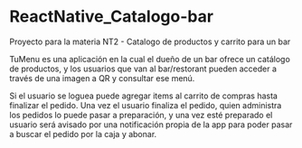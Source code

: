 # ReactNative_Catalogo-bar
Proyecto para la materia NT2 - Catalogo de productos y carrito para un bar

TuMenu es una aplicación en la cual el dueño de un bar ofrece un catálogo de productos, 
y los usuarios que van al bar/restorant pueden acceder a través de una imagen a QR y consultar ese menú.

Si el usuario se loguea puede agregar items al carrito de compras hasta finalizar el pedido. 
Una vez el usuario finaliza el pedido, quien administra los pedidos lo puede pasar a preparación, 
y una vez esté preparado el usuario será avisado por una notificación propia de la app para poder pasar
a buscar el pedido por la caja y abonar.


